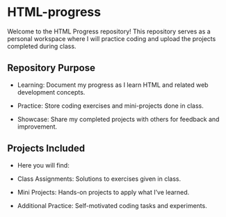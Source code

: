 # HTML-progress
Welcome to the HTML Progress repository! This repository serves as a personal workspace where I will practice coding and upload the projects completed during class.

## Repository Purpose

- Learning: Document my progress as I learn HTML and related web development concepts.

- Practice: Store coding exercises and mini-projects done in class.

- Showcase: Share my completed projects with others for feedback and improvement.

## Projects Included

- Here you will find:

- Class Assignments: Solutions to exercises given in class.

- Mini Projects: Hands-on projects to apply what I’ve learned.

- Additional Practice: Self-motivated coding tasks and experiments.

